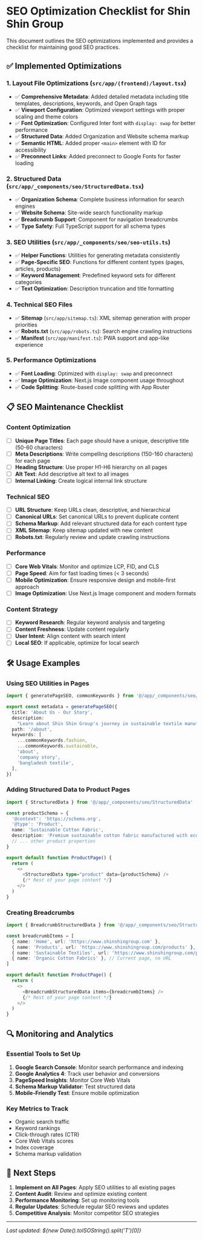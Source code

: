 # SEO Optimization Checklist for Shin Shin Group

This document outlines the SEO optimizations implemented and provides a checklist for maintaining good SEO practices.

## ✅ Implemented Optimizations

### 1. **Layout File Optimizations** (`src/app/(frontend)/layout.tsx`)

- ✅ **Comprehensive Metadata**: Added detailed metadata including title templates, descriptions, keywords, and Open Graph tags
- ✅ **Viewport Configuration**: Optimized viewport settings with proper scaling and theme colors
- ✅ **Font Optimization**: Configured Inter font with `display: swap` for better performance
- ✅ **Structured Data**: Added Organization and Website schema markup
- ✅ **Semantic HTML**: Added proper `<main>` element with ID for accessibility
- ✅ **Preconnect Links**: Added preconnect to Google Fonts for faster loading

### 2. **Structured Data** (`src/app/_components/seo/StructuredData.tsx`)

- ✅ **Organization Schema**: Complete business information for search engines
- ✅ **Website Schema**: Site-wide search functionality markup
- ✅ **Breadcrumb Support**: Component for navigation breadcrumbs
- ✅ **Type Safety**: Full TypeScript support for all schema types

### 3. **SEO Utilities** (`src/app/_components/seo/seo-utils.ts`)

- ✅ **Helper Functions**: Utilities for generating metadata consistently
- ✅ **Page-Specific SEO**: Functions for different content types (pages, articles, products)
- ✅ **Keyword Management**: Predefined keyword sets for different categories
- ✅ **Text Optimization**: Description truncation and title formatting

### 4. **Technical SEO Files**

- ✅ **Sitemap** (`src/app/sitemap.ts`): XML sitemap generation with proper priorities
- ✅ **Robots.txt** (`src/app/robots.ts`): Search engine crawling instructions
- ✅ **Manifest** (`src/app/manifest.ts`): PWA support and app-like experience

### 5. **Performance Optimizations**

- ✅ **Font Loading**: Optimized with `display: swap` and preconnect
- ✅ **Image Optimization**: Next.js Image component usage throughout
- ✅ **Code Splitting**: Route-based code splitting with App Router

## 📋 SEO Maintenance Checklist

### Content Optimization

- [ ] **Unique Page Titles**: Each page should have a unique, descriptive title (50-60 characters)
- [ ] **Meta Descriptions**: Write compelling descriptions (150-160 characters) for each page
- [ ] **Heading Structure**: Use proper H1-H6 hierarchy on all pages
- [ ] **Alt Text**: Add descriptive alt text to all images
- [ ] **Internal Linking**: Create logical internal link structure

### Technical SEO

- [ ] **URL Structure**: Keep URLs clean, descriptive, and hierarchical
- [ ] **Canonical URLs**: Set canonical URLs to prevent duplicate content
- [ ] **Schema Markup**: Add relevant structured data for each content type
- [ ] **XML Sitemap**: Keep sitemap updated with new content
- [ ] **Robots.txt**: Regularly review and update crawling instructions

### Performance

- [ ] **Core Web Vitals**: Monitor and optimize LCP, FID, and CLS
- [ ] **Page Speed**: Aim for fast loading times (< 3 seconds)
- [ ] **Mobile Optimization**: Ensure responsive design and mobile-first approach
- [ ] **Image Optimization**: Use Next.js Image component and modern formats

### Content Strategy

- [ ] **Keyword Research**: Regular keyword analysis and targeting
- [ ] **Content Freshness**: Update content regularly
- [ ] **User Intent**: Align content with search intent
- [ ] **Local SEO**: If applicable, optimize for local search

## 🛠 Usage Examples

### Using SEO Utilities in Pages

```typescript
import { generatePageSEO, commonKeywords } from '@/app/_components/seo/seo-utils'

export const metadata = generatePageSEO({
  title: 'About Us - Our Story',
  description:
    "Learn about Shin Shin Group's journey in sustainable textile manufacturing since 1983.",
  path: '/about',
  keywords: [
    ...commonKeywords.fashion,
    ...commonKeywords.sustainable,
    'about',
    'company story',
    'bangladesh textile',
  ],
})
```

### Adding Structured Data to Product Pages

```typescript
import { StructuredData } from '@/app/_components/seo/StructuredData'

const productSchema = {
  '@context': 'https://schema.org',
  '@type': 'Product',
  name: 'Sustainable Cotton Fabric',
  description: 'Premium sustainable cotton fabric manufactured with eco-friendly processes and LEED certified facilities',
  // ... other product properties
}

export default function ProductPage() {
  return (
    <>
      <StructuredData type="product" data={productSchema} />
      {/* Rest of your page content */}
    </>
  )
}
```

### Creating Breadcrumbs

```typescript
import { BreadcrumbStructuredData } from '@/app/_components/seo/StructuredData'

const breadcrumbItems = [
  { name: 'Home', url: 'https://www.shinshingroup.com' },
  { name: 'Products', url: 'https://www.shinshingroup.com/products' },
  { name: 'Sustainable Textiles', url: 'https://www.shinshingroup.com/products/sustainable-textiles' },
  { name: 'Organic Cotton Fabrics' }, // Current page, no URL
]

export default function ProductPage() {
  return (
    <>
      <BreadcrumbStructuredData items={breadcrumbItems} />
      {/* Rest of your page content */}
    </>
  )
}
```

## 🔍 Monitoring and Analytics

### Essential Tools to Set Up

1. **Google Search Console**: Monitor search performance and indexing
2. **Google Analytics 4**: Track user behavior and conversions
3. **PageSpeed Insights**: Monitor Core Web Vitals
4. **Schema Markup Validator**: Test structured data
5. **Mobile-Friendly Test**: Ensure mobile optimization

### Key Metrics to Track

- Organic search traffic
- Keyword rankings
- Click-through rates (CTR)
- Core Web Vitals scores
- Index coverage
- Schema markup validation

## 🚀 Next Steps

1. **Implement on All Pages**: Apply SEO utilities to all existing pages
2. **Content Audit**: Review and optimize existing content
3. **Performance Monitoring**: Set up monitoring tools
4. **Regular Updates**: Schedule regular SEO reviews and updates
5. **Competitive Analysis**: Monitor competitor SEO strategies

---

_Last updated: ${new Date().toISOString().split('T')[0]}_
